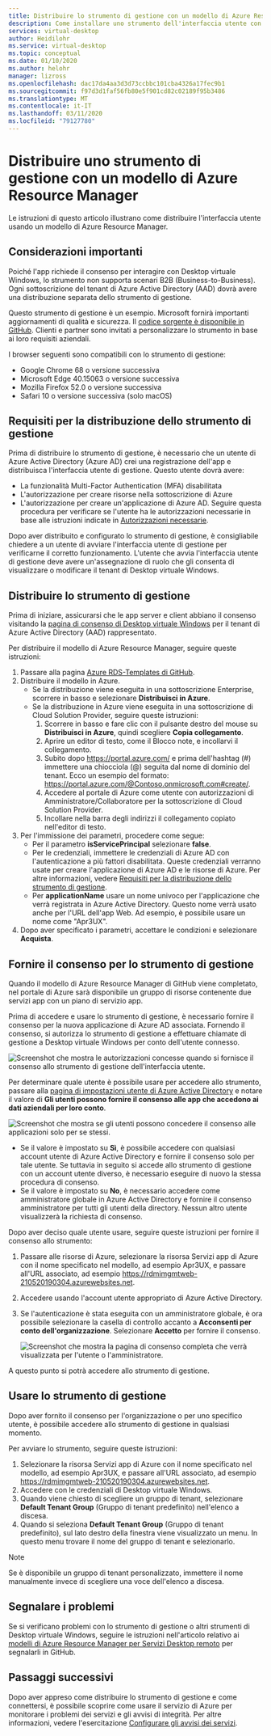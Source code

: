 ```yaml
---
title: Distribuire lo strumento di gestione con un modello di Azure Resource Manager - Azure
description: Come installare uno strumento dell'interfaccia utente con un modello di Azure Resource Manager per gestire le risorse di Desktop virtuale Windows.
services: virtual-desktop
author: Heidilohr
ms.service: virtual-desktop
ms.topic: conceptual
ms.date: 01/10/2020
ms.author: helohr
manager: lizross
ms.openlocfilehash: dac17da4aa3d3d73ccbbc101cba4326a17fec9b1
ms.sourcegitcommit: f97d3d1faf56fb80e5f901cd82c02189f95b3486
ms.translationtype: MT
ms.contentlocale: it-IT
ms.lasthandoff: 03/11/2020
ms.locfileid: "79127780"
---
```

# <a name="deploy-a-management-tool-with-an-azure-resource-manager-template"></a>Distribuire uno strumento di gestione con un modello di Azure Resource Manager

Le istruzioni di questo articolo illustrano come distribuire l'interfaccia utente usando un modello di Azure Resource Manager.

## <a name="important-considerations"></a>Considerazioni importanti

Poiché l'app richiede il consenso per interagire con Desktop virtuale Windows, lo strumento non supporta scenari B2B (Business-to-Business). Ogni sottoscrizione del tenant di Azure Active Directory (AAD) dovrà avere una distribuzione separata dello strumento di gestione.

Questo strumento di gestione è un esempio. Microsoft fornirà importanti aggiornamenti di qualità e sicurezza. Il [codice sorgente è disponibile in GitHub](https://github.com/Azure/RDS-Templates/tree/master/wvd-templates/wvd-management-ux/deploy). Clienti e partner sono invitati a personalizzare lo strumento in base ai loro requisiti aziendali.

I browser seguenti sono compatibili con lo strumento di gestione:
- Google Chrome 68 o versione successiva
- Microsoft Edge 40.15063 o versione successiva
- Mozilla Firefox 52.0 o versione successiva
- Safari 10 o versione successiva (solo macOS)

## <a name="what-you-need-to-deploy-the-management-tool"></a>Requisiti per la distribuzione dello strumento di gestione

Prima di distribuire lo strumento di gestione, è necessario che un utente di Azure Active Directory (Azure AD) crei una registrazione dell'app e distribuisca l'interfaccia utente di gestione. Questo utente dovrà avere:

- La funzionalità Multi-Factor Authentication (MFA) disabilitata
- L'autorizzazione per creare risorse nella sottoscrizione di Azure
- L'autorizzazione per creare un'applicazione di Azure AD. Seguire questa procedura per verificare se l'utente ha le autorizzazioni necessarie in base alle istruzioni indicate in [Autorizzazioni necessarie](../active-directory/develop/howto-create-service-principal-portal.md#required-permissions).

Dopo aver distribuito e configurato lo strumento di gestione, è consigliabile chiedere a un utente di avviare l'interfaccia utente di gestione per verificarne il corretto funzionamento. L'utente che avvia l'interfaccia utente di gestione deve avere un'assegnazione di ruolo che gli consenta di visualizzare o modificare il tenant di Desktop virtuale Windows.

## <a name="deploy-the-management-tool"></a>Distribuire lo strumento di gestione

Prima di iniziare, assicurarsi che le app server e client abbiano il consenso visitando la [pagina di consenso di Desktop virtuale Windows](https://rdweb.wvd.microsoft.com) per il tenant di Azure Active Directory (AAD) rappresentato.

Per distribuire il modello di Azure Resource Manager, seguire queste istruzioni:

1. Passare alla pagina [Azure RDS-Templates di GitHub](https://github.com/Azure/RDS-Templates/tree/master/wvd-templates/wvd-management-ux/deploy).
2. Distribuire il modello in Azure.
    - Se la distribuzione viene eseguita in una sottoscrizione Enterprise, scorrere in basso e selezionare **Distribuisci in Azure**. 
    - Se la distribuzione in Azure viene eseguita in una sottoscrizione di Cloud Solution Provider, seguire queste istruzioni:
        1. Scorrere in basso e fare clic con il pulsante destro del mouse su **Distribuisci in Azure**, quindi scegliere **Copia collegamento**.
        2. Aprire un editor di testo, come il Blocco note, e incollarvi il collegamento.
        3. Subito dopo <https://portal.azure.com/> e prima dell'hashtag (#) immettere una chiocciola (@) seguita dal nome di dominio del tenant. Ecco un esempio del formato: <https://portal.azure.com/@Contoso.onmicrosoft.com#create/>.
        4. Accedere al portale di Azure come utente con autorizzazioni di Amministratore/Collaboratore per la sottoscrizione di Cloud Solution Provider.
        5. Incollare nella barra degli indirizzi il collegamento copiato nell'editor di testo.
3. Per l'immissione dei parametri, procedere come segue:
    - Per il parametro **isServicePrincipal** selezionare **false**.
    - Per le credenziali, immettere le credenziali di Azure AD con l'autenticazione a più fattori disabilitata. Queste credenziali verranno usate per creare l'applicazione di Azure AD e le risorse di Azure. Per altre informazioni, vedere [Requisiti per la distribuzione dello strumento di gestione](#what-you-need-to-deploy-the-management-tool).
    - Per **applicationName** usare un nome univoco per l'applicazione che verrà registrata in Azure Active Directory. Questo nome verrà usato anche per l'URL dell'app Web. Ad esempio, è possibile usare un nome come "Apr3UX".
4. Dopo aver specificato i parametri, accettare le condizioni e selezionare **Acquista**.

## <a name="provide-consent-for-the-management-tool"></a>Fornire il consenso per lo strumento di gestione

Quando il modello di Azure Resource Manager di GitHub viene completato, nel portale di Azure sarà disponibile un gruppo di risorse contenente due servizi app con un piano di servizio app.

Prima di accedere e usare lo strumento di gestione, è necessario fornire il consenso per la nuova applicazione di Azure AD associata. Fornendo il consenso, si autorizza lo strumento di gestione a effettuare chiamate di gestione a Desktop virtuale Windows per conto dell'utente connesso.

![Screenshot che mostra le autorizzazioni concesse quando si fornisce il consenso allo strumento di gestione dell'interfaccia utente.](media/management-ui-delegated-permissions.png)

Per determinare quale utente è possibile usare per accedere allo strumento, passare alla [pagina di impostazioni utente di Azure Active Directory](https://portal.azure.com/#blade/Microsoft_AAD_IAM/StartboardApplicationsMenuBlade/UserSettings/menuId/) e notare il valore di **Gli utenti possono fornire il consenso alle app che accedono ai dati aziendali per loro conto**.

![Screenshot che mostra se gli utenti possono concedere il consenso alle applicazioni solo per se stessi.](media/management-ui-user-consent-allowed.png)

- Se il valore è impostato su **Sì**, è possibile accedere con qualsiasi account utente di Azure Active Directory e fornire il consenso solo per tale utente. Se tuttavia in seguito si accede allo strumento di gestione con un account utente diverso, è necessario eseguire di nuovo la stessa procedura di consenso.
- Se il valore è impostato su **No**, è necessario accedere come amministratore globale in Azure Active Directory e fornire il consenso amministratore per tutti gli utenti della directory. Nessun altro utente visualizzerà la richiesta di consenso.


Dopo aver deciso quale utente usare, seguire queste istruzioni per fornire il consenso allo strumento:

1. Passare alle risorse di Azure, selezionare la risorsa Servizi app di Azure con il nome specificato nel modello, ad esempio Apr3UX, e passare all'URL associato, ad esempio <https://rdmimgmtweb-210520190304.azurewebsites.net>.
2. Accedere usando l'account utente appropriato di Azure Active Directory.
3. Se l'autenticazione è stata eseguita con un amministratore globale, è ora possibile selezionare la casella di controllo accanto a **Acconsenti per conto dell'organizzazione**. Selezionare **Accetto** per fornire il consenso.
   
   ![Screenshot che mostra la pagina di consenso completa che verrà visualizzata per l'utente o l'amministratore.](media/management-ui-consent-page.png)

A questo punto si potrà accedere allo strumento di gestione.

## <a name="use-the-management-tool"></a>Usare lo strumento di gestione

Dopo aver fornito il consenso per l'organizzazione o per uno specifico utente, è possibile accedere allo strumento di gestione in qualsiasi momento.

Per avviare lo strumento, seguire queste istruzioni:

1. Selezionare la risorsa Servizi app di Azure con il nome specificato nel modello, ad esempio Apr3UX, e passare all'URL associato, ad esempio <https://rdmimgmtweb-210520190304.azurewebsites.net>.
2. Accedere con le credenziali di Desktop virtuale Windows.
3. Quando viene chiesto di scegliere un gruppo di tenant, selezionare **Default Tenant Group** (Gruppo di tenant predefinito) nell'elenco a discesa.
4. Quando si seleziona **Default Tenant Group** (Gruppo di tenant predefinito), sul lato destro della finestra viene visualizzato un menu. In questo menu trovare il nome del gruppo di tenant e selezionarlo.
  
  > [!NOTE]
  > Se è disponibile un gruppo di tenant personalizzato, immettere il nome manualmente invece di scegliere una voce dell'elenco a discesa.

## <a name="report-issues"></a>Segnalare i problemi

Se si verificano problemi con lo strumento di gestione o altri strumenti di Desktop virtuale Windows, seguire le istruzioni nell'articolo relativo ai [modelli di Azure Resource Manager per Servizi Desktop remoto](https://github.com/Azure/RDS-Templates/blob/master/README.md) per segnalarli in GitHub.

## <a name="next-steps"></a>Passaggi successivi

Dopo aver appreso come distribuire lo strumento di gestione e come connettersi, è possibile scoprire come usare il servizio di Azure per monitorare i problemi dei servizi e gli avvisi di integrità. Per altre informazioni, vedere l'esercitazione [Configurare gli avvisi dei servizi](./set-up-service-alerts.md).
